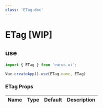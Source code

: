 ```yaml
---
class: 'ETag-doc'
---
```

# ETag [WIP]

## use

```javascript
import { ETag } from 'eurus-ui';

Vue.createApp().use(ETag.name, ETag)
```
<!--
::::card button 类型

按钮的 type 分别为 default、tertiary、primary、info、success、warning 和 error。

:::code buttonType
<<< ../src/packages/button/demo/Type.vue
:::
::::
 -->

### ETag Props

| Name | Type | Default | Description |
| --- | --- | --- | --- |


